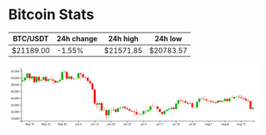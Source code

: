 # Bitcoin Stats

BTC/USDT|24h change|24h high|24h low|
|---|---|---|---|
|$21189.00|-1.55%|$21571.85|$20783.57|

<img src="./chart.svg">
